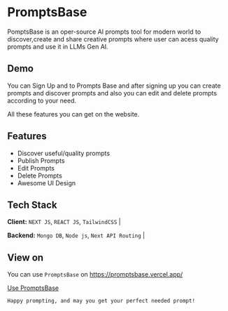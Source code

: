 # PromptsBase

PomptsBase is an oper-source AI prompts tool for modern world to discover,create and share creative prompts where user can acess quality prompts and use it in LLMs Gen AI.

## Demo

You can Sign Up and to Prompts Base and after signing up you can create prompts and discover prompts and also you can edit and delete prompts according to your need.

All these features you can get on the website.

## Features

-   Discover useful/quality prompts
-   Publish Prompts
-   Edit Prompts
-   Delete Prompts
-   Awesome UI Design

## Tech Stack

**Client:**
`NEXT JS`,
`REACT JS`,
`TailwindCSS` |

**Backend:**
`Mongo DB`,
`Node js`,
`Next API Routing` |

## View on

You can use `PromptsBase` on https://promptsbase.vercel.app/

[Use PromptsBase](https://promptsbase.vercel.app/)

    Happy prompting, and may you get your perfect needed prompt!
